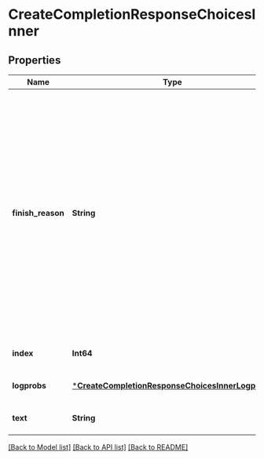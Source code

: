 # CreateCompletionResponseChoicesInner


## Properties
Name | Type | Description | Notes
------------ | ------------- | ------------- | -------------
**finish_reason** | **String** | The reason the model stopped generating tokens. This will be &#x60;stop&#x60; if the model hit a natural stop point or a provided stop sequence, &#x60;length&#x60; if the maximum number of tokens specified in the request was reached, or &#x60;content_filter&#x60; if content was omitted due to a flag from our content filters.  | [default to nothing]
**index** | **Int64** |  | [default to nothing]
**logprobs** | [***CreateCompletionResponseChoicesInnerLogprobs**](CreateCompletionResponseChoicesInnerLogprobs.md) |  | [default to nothing]
**text** | **String** |  | [default to nothing]


[[Back to Model list]](../README.md#models) [[Back to API list]](../README.md#api-endpoints) [[Back to README]](../README.md)



